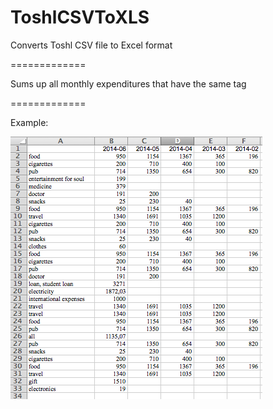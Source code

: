 ToshlCSVToXLS
=============

Converts Toshl CSV file to Excel format

=============

Sums up all monthly expenditures that have the same tag

=============

Example:

![example](https://raw.githubusercontent.com/rememmber/ToshlCSVToXLS/master/example/xml_example.png)